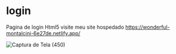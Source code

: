 # login
Pagina de login Html5 visite meu site hospedado
https://wonderful-montalcini-6e27de.netlify.app/

![Captura de Tela (450)](https://user-images.githubusercontent.com/72763804/132109694-fdc4f430-2aea-4fca-8767-ed1fa1b2d87f.png)

